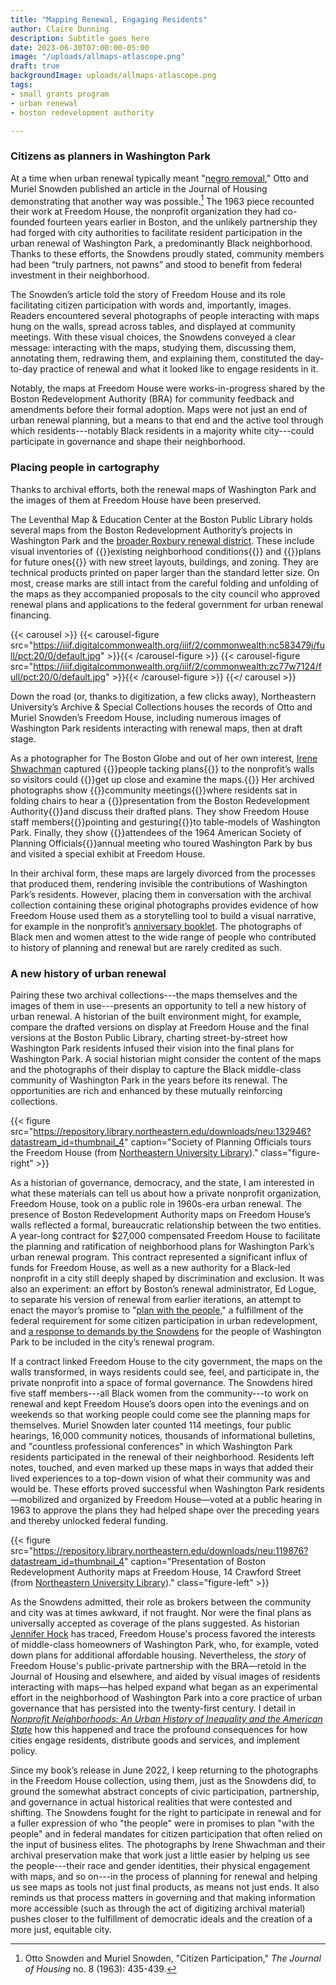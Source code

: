 ```yaml
---
title: "Mapping Renewal, Engaging Residents"
author: Claire Dunning
description: Subtitle goes here
date: 2023-06-30T07:00:00-05:00
image: "/uploads/allmaps-atlascope.png"
draft: true
backgroundImage: uploads/allmaps-atlascope.png
tags:
- small grants program
- urban renewal
- boston redevelopment authority

---
```


### Citizens as planners in Washington Park

At a time when urban renewal typically meant "[negro removal](https://americanarchive.org/catalog/cpb-aacip-15-9m03xx2p?proxy_start_time=987.884445)," Otto and Muriel Snowden published an article in the Journal of Housing demonstrating that another way was possible.[^1] The 1963 piece recounted their work at Freedom House, the nonprofit organization they had co-founded fourteen years earlier in Boston, and the unlikely partnership they had forged with city authorities to facilitate resident participation in the urban renewal of Washington Park, a predominantly Black neighborhood. Thanks to these efforts, the Snowdens proudly stated, community members had been “truly partners, not pawns” and stood to benefit from federal investment in their neighborhood. 

<!-- {{< figure src="https://iiif.digitalcommonwealth.org/iiif/2/commonwealth:086156703/full/pct:20/0/default.jpg" caption="An illustrative site plan for Washington Park's urban renewal area ([1970]), from [LMEC collections](https://collections.leventhalmap.org/search/commonwealth:4m90hf890)." class="figure-left" >}} -->

The Snowden’s article told the story of Freedom House and its role facilitating citizen participation with words and, importantly, images. Readers encountered several photographs of people interacting with maps hung on the walls, spread across tables, and displayed at community meetings. With these visual choices, the Snowdens conveyed a clear message: interacting with the maps, studying them, discussing them, annotating them, redrawing them, and explaining them, constituted the day-to-day practice of renewal and what it looked like to engage residents in it.

Notably, the maps at Freedom House were works-in-progress shared by the Boston Redevelopment Authority (BRA) for community feedback and amendments before their formal adoption. Maps were not just an end of urban renewal planning, but a means to that end and the active tool through which residents---notably Black residents in a majority white city---could participate in governance and shape their neighborhood. 

### Placing people in cartography

<!-- {{< figure src="https://iiif.digitalcommonwealth.org/iiif/2/commonwealth:nc583479j/full/pct:10/0/default.jpg" caption="A 1962 Boston Redevelopment Authority map entitled *Washington Park urban renewal area r-24 : building condition*, from [Leventhal Map & Education Center collections]()." class="figure-left" >}} -->

Thanks to archival efforts, both the renewal maps of Washington Park and the images of them at Freedom House have been preserved.

The Leventhal Map & Education Center at the Boston Public Library holds several maps from the Boston Redevelopment Authority’s projects in Washington Park and the [broader Roxbury renewal district](https://collections.leventhalmap.org/search?utf8=%E2%9C%93&per_page=100&q=Roxbury+-+N.+Dorchester+G.N.R.P.&search_field=all_fields). These include visual inventories of {{<popup img-src="https://iiif.digitalcommonwealth.org/iiif/2/commonwealth:nc583479j/449,6048,4146,2596/pct:20/0/default.jpg" target="blank" bib-src="https://collections.leventhalmap.org/search/commonwealth:b2776b41h">}}existing neighborhood conditions{{</popup>}} and {{<popup img-src="https://iiif.digitalcommonwealth.org/iiif/2/commonwealth:zc77w7124/806,595,6028,3735/pct:20/0/default.jpg" bib-src="https://collections.leventhalmap.org/search/commonwealth:j3862q70s" target="blank">}}plans for future ones{{</popup>}} with new street layouts, buildings, and zoning. They are technical products printed on paper larger than the standard letter size. On most, crease marks are still intact from the careful folding and unfolding of the maps as they accompanied proposals to the city council who approved renewal plans and applications to the federal government for urban renewal financing.

{{< carousel >}}
    {{< carousel-figure src="https://iiif.digitalcommonwealth.org/iiif/2/commonwealth:nc583479j/full/pct:20/0/default.jpg" >}}{{< /carousel-figure >}}
    {{< carousel-figure src="https://iiif.digitalcommonwealth.org/iiif/2/commonwealth:zc77w7124/full/pct:20/0/default.jpg" >}}{{< /carousel-figure >}}
{{</ carousel >}}

Down the road (or, thanks to digitization, a few clicks away), Northeastern University’s Archive & Special Collections houses the records of Otto and Muriel Snowden’s Freedom House, including numerous images of Washington Park residents interacting with renewal maps, then at draft stage.

<!-- {{< figure src="https://repository.library.northeastern.edu/downloads/neu:119876?datastream_id=thumbnail_4" caption="A 1962 Boston Redevelopment Authority map entitled *Washington Park urban renewal area r-24 : building condition*, from [Leventhal Map & Education Center collections]()." class="figure-right" >}} -->

As a photographer for The Boston Globe and out of her own interest, [Irene Shwachman](http://hdl.handle.net/2047/D20419410) captured {{<popup img-src="https://repository.library.northeastern.edu/downloads/neu:127541?datastream_id=thumbnail_4" bib-src="https://repository.library.northeastern.edu/files/neu:127540" target="blank">}}people tacking plans{{</popup>}} to the nonprofit’s walls so visitors could {{<popup img-src="https://repository.library.northeastern.edu/downloads/neu:127391?datastream_id=thumbnail_4" bib-src="https://repository.library.northeastern.edu/files/neu:127390" target="blank">}}get up close and examine the maps.{{</popup>}} Her archived photographs show {{<popup img-src="https://repository.library.northeastern.edu/downloads/neu:127541?datastream_id=thumbnail_4" bib-src="http://hdl.handle.net/2047/d20156875" target="blank">}}community meetings{{</popup>}}where residents sat in folding chairs to hear a {{<popup img-src="https://repository.library.northeastern.edu/downloads/neu:119876?datastream_id=thumbnail_4" bib-src="http://hdl.handle.net/2047/d20155748" target="blank">}}presentation from the Boston Redevelopment Authority{{</popup>}}and discuss their drafted plans. They show Freedom House staff members{{<popup img-src="https://repository.library.northeastern.edu/downloads/neu:132946?datastream_id=thumbnail_4" bib-src="https://repository.library.northeastern.edu/files/neu:132945" target="blank">}}pointing and gesturing{{</popup>}}to table-models of Washington Park. Finally, they show {{<popup img-src="https://repository.library.northeastern.edu/downloads/neu:127606?datastream_id=thumbnail_4" bib-src="https://repository.library.northeastern.edu/files/neu:127605" target="blank">}}attendees of the 1964 American Society of Planning Officials{{</popup>}}annual meeting who toured Washington Park by bus and visited a special exhibit at Freedom House.

In their archival form, these maps are largely divorced from the processes that produced them, rendering invisible the contributions of Washington Park’s residents. However, placing them in conversation with the archival collection containing these original photographs provides evidence of how Freedom House used them as a storytelling tool to build a visual narrative, for example in the nonprofit’s [anniversary booklet](http://hdl.handle.net/2047/D20203989). The photographs of Black men and women attest to the wide range of people who contributed to history of planning and renewal but are rarely credited as such.

### A new history of urban renewal

Pairing these two archival collections---the maps themselves and the images of them in use---presents an opportunity to tell a new history of urban renewal. A historian of the built environment might, for example, compare the drafted versions on display at Freedom House and the final versions at the Boston Public Library, charting street-by-street how Washington Park residents infused their vision into the final plans for Washington Park. A social historian might consider the content of the maps and the photographs of their display to capture the Black middle-class community of Washington Park in the years before its renewal. The opportunities are rich and enhanced by these mutually reinforcing collections.

{{< figure src="https://repository.library.northeastern.edu/downloads/neu:132946?datastream_id=thumbnail_4" caption="Society of Planning Officials tours the Freedom House (from [Northeastern University Library](https://repository.library.northeastern.edu/files/neu:132945))." class="figure-right" >}}

As a historian of governance, democracy, and the state, I am interested in what these materials can tell us about how a private nonprofit organization, Freedom House, took on a public role in 1960s-era urban renewal. The presence of Boston Redevelopment Authority maps on Freedom House’s walls reflected a formal, bureaucratic relationship between the two entities. A year-long contract for $27,000 compensated Freedom House to facilitate the planning and ratification of neighborhood plans for Washington Park’s urban renewal program. This contract represented a significant influx of funds for Freedom House, as well as a new authority for a Black-led nonprofit in a city still deeply shaped by discrimination and exclusion. It was also an experiment: an effort by Boston’s renewal administrator, Ed Logue, to separate his version of renewal from earlier iterations, an attempt to enact the mayor’s promise to "[plan with the people](https://archive.org/details/developmentprogr00coll)," a fulfillment of the federal requirement for some citizen participation in urban redevelopment, and [a response to demands by the Snowdens](http://hdl.handle.net/2047/D20235131) for the people of Washington Park to be included in the city’s renewal program. 

If a contract linked Freedom House to the city government, the maps on the walls transformed, in ways residents could see, feel, and participate in, the private nonprofit into a space of formal governance. The Snowdens hired five staff members---all Black women from the community---to work on renewal and kept Freedom House’s doors open into the evenings and on weekends so that working people could come see the planning maps for themselves. Muriel Snowden later counted 114 meetings, four public hearings, 16,000 community notices, thousands of informational bulletins, and "countless professional conferences" in which Washington Park residents participated in the renewal of their neighborhood. Residents left notes, touched, and even marked up these maps in ways that added their lived experiences to a top-down vision of what their community was and would be. These efforts proved successful when Washington Park residents—mobilized and organized by Freedom House—voted at a public hearing in 1963 to approve the plans they had helped shape over the preceding years and thereby unlocked federal funding.

{{< figure src="https://repository.library.northeastern.edu/downloads/neu:119876?datastream_id=thumbnail_4" caption="Presentation of Boston Redevelopment Authority maps at Freedom House, 14 Crawford Street (from [Northeastern University Library](https://repository.library.northeastern.edu/files/neu:119875))." class="figure-left" >}}

As the Snowdens admitted, their role as brokers between the community and city was at times awkward, if not fraught. Nor were the final plans as universally accepted as coverage of the plans suggested. As historian [Jennifer Hock](https://doi.org/10.1177/0096144212467310) has traced, Freedom House's process favored the interests of middle-class homeowners of Washington Park, who, for example, voted down plans for additional affordable housing. Nevertheless, the *story* of Freedom House's public-private partnership with the BRA—retold in the Journal of Housing and elsewhere, and aided by visual images of residents interacting with maps—has helped expand what began as an experimental effort in the neighborhood of Washington Park into a core practice of urban governance that has persisted into the twenty-first century. I detail in [*Nonprofit Neighborhoods: An Urban History of Inequality and the American State*](https://press.uchicago.edu/ucp/books/book/chicago/N/bo159872695.html) how this happened and trace the profound consequences for how cities engage residents, distribute goods and services, and implement policy. 

Since my book’s release in June 2022, I keep returning to the photographs in the Freedom House collection, using them, just as the Snowdens did, to ground the somewhat abstract concepts of civic participation, partnership, and governance in actual historical realities that were contested and shifting. The Snowdens fought for the right to participate in renewal and for a fuller expression of who "the people" were in promises to plan "with the people" and in federal mandates for citizen participation that often relied on the input of business elites. The photographs by Irene Shwachman and their archival preservation make that work just a little easier by helping us see the people---their race and gender identities, their physical engagement with maps, and so on---in the process of planning for renewal and helping us see maps as tools not just final products, as means not just ends. It also reminds us that process matters in governing and that making information more accessible (such as through the act of digitizing archival material) pushes closer to the fulfillment of democratic ideals and the creation of a more just, equitable city.

[^1]: Otto Snowden and Muriel Snowden, "Citizen Participation," *The Journal of Housing* no. 8 (1963): 435-439.